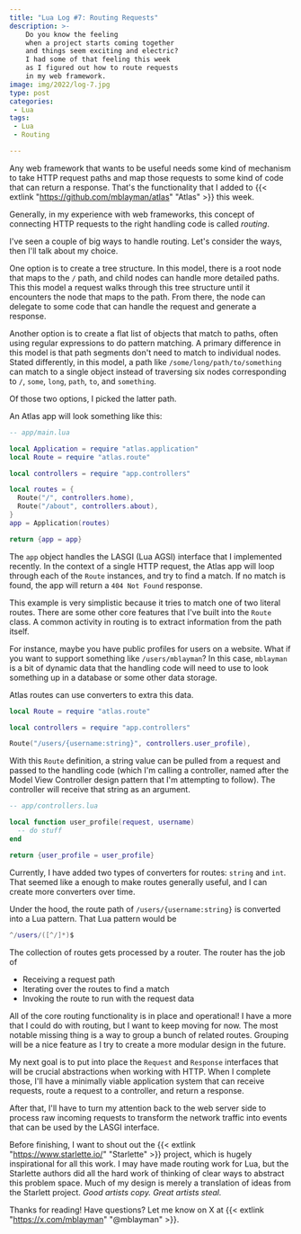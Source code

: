 ```yaml
---
title: "Lua Log #7: Routing Requests"
description: >-
    Do you know the feeling
    when a project starts coming together
    and things seem exciting and electric?
    I had some of that feeling this week
    as I figured out how to route requests
    in my web framework.
image: img/2022/log-7.jpg
type: post
categories:
 - Lua
tags:
 - Lua
 - Routing

---
```


Any web framework
that wants to be useful
needs some kind of mechanism
to take HTTP request paths
and map those requests
to some kind of code
that can return a response.
That's the functionality
that I added to
{{< extlink "https://github.com/mblayman/atlas" "Atlas" >}}
this week.

Generally,
in my experience with web frameworks,
this concept of connecting HTTP requests
to the right handling code
is called *routing*.

I've seen a couple of big ways to handle routing.
Let's consider the ways,
then I'll talk about my choice.

One option is to create a tree structure.
In this model,
there is a root node
that maps to the `/` path,
and child nodes can handle more detailed paths.
This this model a request walks
through this tree structure
until it encounters the node
that maps to the path.
From there,
the node can delegate
to some code that can handle the request
and generate a response.

Another option is to create a flat list
of objects
that match to paths,
often using regular expressions
to do pattern matching.
A primary difference in this model is
that path segments don't need
to match to individual nodes.
Stated differently,
in this model,
a path like `/some/long/path/to/something`
can match to a single object
instead of traversing six nodes corresponding
to `/`, `some`, `long`, `path`, `to`, and `something`.

Of those two options,
I picked the latter path.

An Atlas app will look something like this:

```lua
-- app/main.lua

local Application = require "atlas.application"
local Route = require "atlas.route"

local controllers = require "app.controllers"

local routes = {
  Route("/", controllers.home),
  Route("/about", controllers.about),
}
app = Application(routes)

return {app = app}
```

The `app` object handles the LASGI (Lua AGSI) interface
that I implemented recently.
In the context of a single HTTP request,
the Atlas app will loop
through each of the `Route` instances,
and try to find a match.
If no match is found,
the app will return a `404 Not Found` response.

This example is very simplistic
because it tries to match one
of two literal routes.
There are some other core features
that I've built into the `Route` class.
A common activity
in routing
is to extract information
from the path itself.

For instance,
maybe you have public profiles
for users
on a website.
What if you want to support something
like `/users/mblayman`?
In this case,
`mblayman` is a bit of dynamic data
that the handling code will need to use
to look something up in a database
or some other data storage.

Atlas routes can use converters
to extra this data.

```lua
local Route = require "atlas.route"

local controllers = require "app.controllers"

Route("/users/{username:string}", controllers.user_profile),
```

With this `Route` definition,
a string value can be pulled
from a request
and passed
to the handling code
(which I'm calling a controller,
named after the Model View Controller design pattern
that I'm attempting to follow).
The controller will receive
that string as an argument.

```lua
-- app/controllers.lua

local function user_profile(request, username)
  -- do stuff
end

return {user_profile = user_profile}
```

Currently,
I have added two types of converters
for routes: `string` and `int`.
That seemed like a enough
to make routes generally useful,
and I can create more converters over time.

Under the hood,
the route path of `/users/{username:string}`
is converted into a Lua pattern.
That Lua pattern would be

```lua
^/users/([^/]*)$
```

The collection of routes gets processed
by a router.
The router has the job of

* Receiving a request path
* Iterating over the routes to find a match
* Invoking the route to run with the request data

All of the core routing functionality is in place and operational!
I have a more that I could do with routing,
but I want to keep moving for now.
The most notable missing thing is a way to group a bunch
of related routes.
Grouping will be a nice feature
as I try to create a more modular design
in the future.

My next goal is to put into place the `Request` and `Response` interfaces
that will be crucial abstractions
when working with HTTP.
When I complete those,
I'll have a minimally viable application system
that can receive requests,
route a request to a controller,
and return a response.

After that,
I'll have to turn my attention back
to the web server side
to process raw incoming requests
to transform the network traffic
into events that can be used
by the LASGI interface.

Before finishing,
I want to shout out the
{{< extlink "https://www.starlette.io/" "Starlette" >}}
project,
which is hugely inspirational
for all this work.
I may have made routing work for Lua,
but the Starlette authors did all the hard work
of thinking of clear ways
to abstract this problem space.
Much of my design is merely a translation of ideas
from the Starlett project.
*Good artists copy. Great artists steal.*

Thanks for reading!
Have questions?
Let me know on X at
{{< extlink "https://x.com/mblayman" "@mblayman" >}}.
